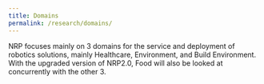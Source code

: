```yaml
---
title: Domains
permalink: /research/domains/
---
```

NRP focuses mainly on 3 domains for the service and deployment of robotics solutions, mainly Healthcare, Environment, and Build Environment. With the upgraded version of NRP2.0, Food will also be looked at concurrently with the other 3.